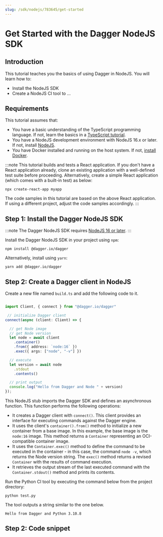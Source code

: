 ```yaml
---
slug: /sdk/nodejs/783645/get-started
---
```


# Get Started with the Dagger NodeJS SDK

## Introduction

This tutorial teaches you the basics of using Dagger in NodeJS. You will learn how to:

- Install the NodeJS SDK
- Create a NodeJS CI tool to ...

## Requirements

This tutorial assumes that:

- You have a basic understanding of the TypeScript programming language. If not, learn the basics in a [TypeScript tutorial](https://www.typescriptlang.org/docs/handbook/typescript-from-scratch.html).
- You have a NodeJS development environment with NodeJS 16.x or later. If not, install [NodeJS](https://nodejs.org/en/download/).
- You have Docker installed and running on the host system. If not, [install Docker](https://docs.docker.com/engine/install/).

:::note
This tutorial builds and tests a React application. If you don't have a React application already, clone an existing application with a well-defined test suite before proceeding. Alternatively, create a simple React application (which comes with a built-in test) as below:

```shell
npx create-react-app myapp
```

The code samples in this tutorial are based on the above React application. If using a different project, adjust the code samples accordingly.
:::

## Step 1: Install the Dagger NodeJS SDK

:::note
The Dagger NodeJS SDK requires [NodeJS 16 or later](https://nodejs.org/en/download/).
:::

Install the Dagger NodeJS SDK in your project using `npm`:

```shell
npm install @dagger.io/dagger
```

Alternatively, install using `yarn`:

```shell
yarn add @dagger.io/dagger
```

## Step 2: Create a Dagger client in NodeJS

Create a new file named `build.ts` and add the following code to it.

```typescript file=snippets/get-started/step2/build.ts
```

```typescript
import Client, { connect } from "@dagger.io/dagger"

 // initialize Dagger client
connect(async (client: Client) => {

  // get Node image
  // get Node version
  let node = await client
    .container()
    .from({ address: `node:16` })
    .exec({ args: ["node", "-v"] })

  // execute
  let version = await node
    .stdout
    .contents()

  // print output
  console.log("Hello from Dagger and Node " + version)
});
```

This NodeJS stub imports the Dagger SDK and defines an asynchronous function. This function performs the following operations:

- It creates a Dagger client with `connect()`. This client provides an interface for executing commands against the Dagger engine.
- It uses the client's `container().from()` method to initialize a new container from a base image. In this example, the base image is the `node:16` image. This method returns a `Container` representing an OCI-compatible container image.
- It uses the `Container.exec()` method to define the command to be executed in the container - in this case, the command `node -v`, which returns the Node version string. The `exec()` method returns a revised `Container` with the results of command execution.
- It retrieves the output stream of the last executed command with the `Container.stdout()` method and prints its contents.

Run the Python CI tool by executing the command below from the project directory:

```shell
python test.py
```

The tool outputs a string similar to the one below.

```shell
Hello from Dagger and Python 3.10.8
```



## Step 2: Code snippet

```typescript

```
